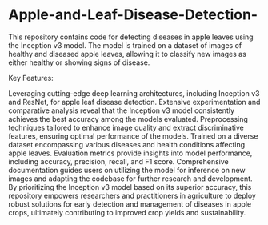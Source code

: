 # Apple-and-Leaf-Disease-Detection-
This repository contains code for detecting diseases in apple leaves using the Inception v3 model. The model is trained on a dataset of images of healthy and diseased apple leaves, allowing it to classify new images as either healthy or showing signs of disease.

Key Features:

Leveraging cutting-edge deep learning architectures, including Inception v3 and ResNet, for apple leaf disease detection.
Extensive experimentation and comparative analysis reveal that the Inception v3 model consistently achieves the best accuracy among the models evaluated.
Preprocessing techniques tailored to enhance image quality and extract discriminative features, ensuring optimal performance of the models.
Trained on a diverse dataset encompassing various diseases and health conditions affecting apple leaves.
Evaluation metrics provide insights into model performance, including accuracy, precision, recall, and F1 score.
Comprehensive documentation guides users on utilizing the model for inference on new images and adapting the codebase for further research and development.
By prioritizing the Inception v3 model based on its superior accuracy, this repository empowers researchers and practitioners in agriculture to deploy robust solutions for early detection and management of diseases in apple crops, ultimately contributing to improved crop yields and sustainability.
